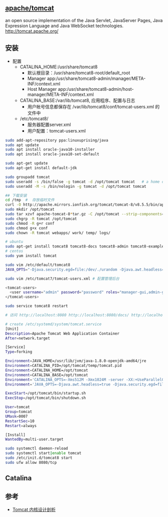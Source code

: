 ## [apache/tomcat](https://github.com/apache/tomcat)

an open source implementation of the Java Servlet, JavaServer Pages, Java Expression Language and Java WebSocket technologies. http://tomcat.apache.org/

## 安装

* 配置
    - CATALINA_HOME:/usr/share/tomcat8
        + 默认根目录：/usr/share/tomcat8-root/default_root
        + Manager app:/usr/share/tomcat8-admin/manager/META-INF/context.xml
        + Host Manager app:/usr/share/tomcat8-admin/host-manager/META-INF/context.xml
    - CATALINA_BASE:/var/lib/tomcat8, 应用程序、配置与日志
        + 用户帐号信息都保存在 /var/lib/tomcat8/conf/tomcat-users.xml 的文件中
    - /etc/tomcat8/
        - 服务器配置server.xml
        - 用户配置：tomcat-users.xml

```sh
sudo add-apt-repository ppa:linuxuprising/java
sudo apt update
sudo apt install oracle-java10-installer
sudo apt install oracle-java10-set-default

sudo apt-get update
sudo apt-get install default-jdk

sudo groupadd tomcat
sudo useradd -s /bin/false -g tomcat -d /opt/tomcat tomcat   # a home directory of /opt/tomcat (where we will install Tomcat)  with a shell of /bin/false (so nobody can log into the account)
sudo useradd -M -s /bin/nologin -g tomcat -d /opt/tomcat tomcat

## 下载安装
cd /tmp  #  存放临时文件
curl -O http://apache.mirrors.ionfish.org/tomcat/tomcat-8/v8.5.5/bin/apache-tomcat-8.5.5.tar.gz
sudo mkdir /opt/tomcat
sudo tar xzvf apache-tomcat-8*tar.gz -C /opt/tomcat --strip-components=1
sudo chgrp -R tomcat /opt/tomcat
sudo chmod -R g+r conf
sudo chmod g+x conf
sudo chown -R tomcat webapps/ work/ temp/ logs/

# ubuntu
sudo apt-get install tomcat8 tomcat8-docs tomcat8-admin tomcat8-examples
# centos
sudo yum install tomcat

sudo vim /etc/default/tomcat8
JAVA_OPTS="-Djava.security.egd=file:/dev/./urandom -Djava.awt.headless=true -Xmx512m -XX:MaxPermSize=256m -XX:+UseConcMarkSweepGC" // 修改内存使用

sudo vim /etc/tomcat7/tomcat-users.xml # 配置管理后台

<tomcat-users>
  <user username="admin" password="password" roles="manager-gui,admin-gui"/>
</tomcat-users>

sudo service tomcat8 restart

# 访问 http://localhost:8080 http://localhost:8080/docs/ http://localhost:8080/examples/ http://localhost:8080/manager/html/

# create /etc/systemd/system/tomcat.service
[Unit]
Description=Apache Tomcat Web Application Container
After=network.target

[Service]
Type=forking

Environment=JAVA_HOME=/usr/lib/jvm/java-1.8.0-openjdk-amd64/jre
Environment=CATALINA_PID=/opt/tomcat/temp/tomcat.pid
Environment=CATALINA_HOME=/opt/tomcat
Environment=CATALINA_BASE=/opt/tomcat
Environment='CATALINA_OPTS=-Xms512M -Xmx1024M -server -XX:+UseParallelGC'
Environment='JAVA_OPTS=-Djava.awt.headless=true -Djava.security.egd=file:/dev/./urandom'

ExecStart=/opt/tomcat/bin/startup.sh
ExecStop=/opt/tomcat/bin/shutdown.sh

User=tomcat
Group=tomcat
UMask=0007
RestartSec=10
Restart=always

[Install]
WantedBy=multi-user.target

sudo systemctl daemon-reload
sudo systemctl start|enable tomcat
sudo /etc/init.d/tomcat8 start
sudo ufw allow 8080/tcp
```

## Catalina

## 参考

* [Tomcat 内核设计剖析](link)
